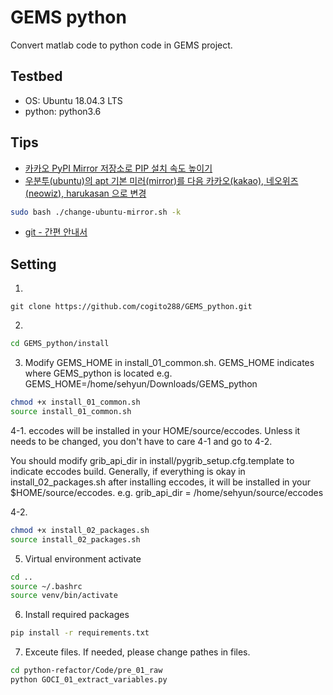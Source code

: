 # GEMS python

Convert matlab code to python code in GEMS project.

## Testbed
- OS: Ubuntu 18.04.3 LTS
- python: python3.6

## Tips 
- [카카오 PyPI Mirror 저장소로 PIP 설치 속도 높이기](http://www.kwangsiklee.com/2018/05/%EC%B9%B4%EC%B9%B4%EC%98%A4-pypi-mirror-%EC%A0%80%EC%9E%A5%EC%86%8C%EB%A1%9C-pip-%EC%84%A4%EC%B9%98-%EC%86%8D%EB%8F%84-%EB%86%92%EC%9D%B4%EA%B8%B0/)
- [우분투(ubuntu)의 apt 기본 미러(mirror)를 다음 카카오(kakao), 네오위즈(neowiz), harukasan 으로 변경](https://gist.github.com/lesstif/8185f143ba7b8881e767900b1c8e98ad)
```bash
sudo bash ./change-ubuntu-mirror.sh -k
```
- [git - 간편 안내서](https://rogerdudler.github.io/git-guide/index.ko.html)

## Setting
1. 
```
git clone https://github.com/cogito288/GEMS_python.git
```

2. 
```bash
cd GEMS_python/install
```

3. Modify GEMS_HOME in install_01_common.sh. GEMS_HOME indicates where GEMS_python is located e.g. GEMS_HOME=/home/sehyun/Downloads/GEMS_python
```bash
chmod +x install_01_common.sh
source install_01_common.sh
```

4-1. eccodes will be installed in your HOME/source/eccodes. Unless it needs to be changed, you don't have to care 4-1 and go to 4-2.

You should modify grib_api_dir in install/pygrib_setup.cfg.template to indicate eccodes build.
Generally, if everything is okay in install_02_packages.sh after installing eccodes, it will be installed in your $HOME/source/eccodes.
e.g. grib_api_dir = /home/sehyun/source/eccodes

4-2.
```bash
chmod +x install_02_packages.sh
source install_02_packages.sh
```

5. Virtual environment activate
```bash
cd ..
source ~/.bashrc
source venv/bin/activate
```

6. Install required packages
```bash
pip install -r requirements.txt
```

7. Exceute files. If needed, please change pathes in files.

```bash
cd python-refactor/Code/pre_01_raw
python GOCI_01_extract_variables.py
```
